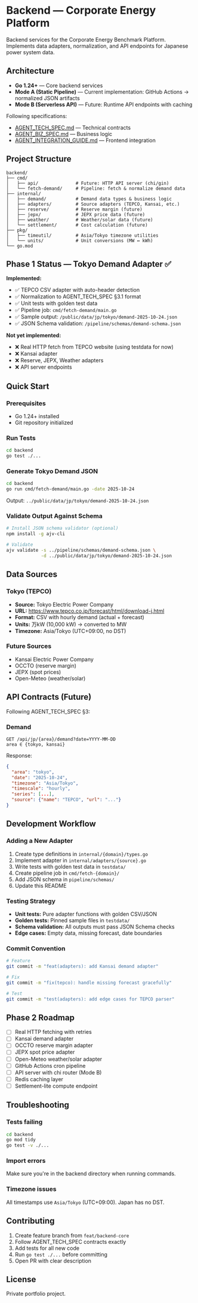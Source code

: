 # Backend — Corporate Energy Platform

Backend services for the Corporate Energy Benchmark Platform. Implements data adapters, normalization, and API endpoints for Japanese power system data.

## Architecture

- **Go 1.24+** — Core backend services
- **Mode A (Static Pipeline)** — Current implementation: GitHub Actions → normalized JSON artifacts
- **Mode B (Serverless API)** — Future: Runtime API endpoints with caching

Following specifications:
- [AGENT_TECH_SPEC.md](./AGENT_TECH_SPEC.md) — Technical contracts
- [AGENT_BIZ_SPEC.md](./AGENT_BIZ_SPEC.md) — Business logic
- [AGENT_INTEGRATION_GUIDE.md](./AGENT_INTEGRATION_GUIDE.md) — Frontend integration

## Project Structure

```
backend/
├── cmd/
│   ├── api/              # Future: HTTP API server (chi/gin)
│   └── fetch-demand/     # Pipeline: fetch & normalize demand data
├── internal/
│   ├── demand/           # Demand data types & business logic
│   ├── adapters/         # Source adapters (TEPCO, Kansai, etc.)
│   ├── reserve/          # Reserve margin (future)
│   ├── jepx/             # JEPX price data (future)
│   ├── weather/          # Weather/solar data (future)
│   └── settlement/       # Cost calculation (future)
├── pkg/
│   ├── timeutil/         # Asia/Tokyo timezone utilities
│   └── units/            # Unit conversions (MW ↔ kWh)
└── go.mod
```

## Phase 1 Status — Tokyo Demand Adapter ✅

**Implemented:**
- ✅ TEPCO CSV adapter with auto-header detection
- ✅ Normalization to AGENT_TECH_SPEC §3.1 format
- ✅ Unit tests with golden test data
- ✅ Pipeline job: `cmd/fetch-demand/main.go`
- ✅ Sample output: `/public/data/jp/tokyo/demand-2025-10-24.json`
- ✅ JSON Schema validation: `/pipeline/schemas/demand-schema.json`

**Not yet implemented:**
- ❌ Real HTTP fetch from TEPCO website (using testdata for now)
- ❌ Kansai adapter
- ❌ Reserve, JEPX, Weather adapters
- ❌ API server endpoints

## Quick Start

### Prerequisites

- Go 1.24+ installed
- Git repository initialized

### Run Tests

```bash
cd backend
go test ./...
```

### Generate Tokyo Demand JSON

```bash
cd backend
go run cmd/fetch-demand/main.go -date 2025-10-24
```

Output: `../public/data/jp/tokyo/demand-2025-10-24.json`

### Validate Output Against Schema

```bash
# Install JSON schema validator (optional)
npm install -g ajv-cli

# Validate
ajv validate -s ../pipeline/schemas/demand-schema.json \
             -d ../public/data/jp/tokyo/demand-2025-10-24.json
```

## Data Sources

### Tokyo (TEPCO)
- **Source:** Tokyo Electric Power Company
- **URL:** https://www.tepco.co.jp/forecast/html/download-j.html
- **Format:** CSV with hourly demand (actual + forecast)
- **Units:** 万kW (10,000 kW) → converted to MW
- **Timezone:** Asia/Tokyo (UTC+09:00, no DST)

### Future Sources
- Kansai Electric Power Company
- OCCTO (reserve margin)
- JEPX (spot prices)
- Open-Meteo (weather/solar)

## API Contracts (Future)

Following AGENT_TECH_SPEC §3:

### Demand
```
GET /api/jp/{area}/demand?date=YYYY-MM-DD
area ∈ {tokyo, kansai}
```

Response:
```json
{
  "area": "tokyo",
  "date": "2025-10-24",
  "timezone": "Asia/Tokyo",
  "timescale": "hourly",
  "series": [...],
  "source": {"name": "TEPCO", "url": "..."}
}
```

## Development Workflow

### Adding a New Adapter

1. Create type definitions in `internal/{domain}/types.go`
2. Implement adapter in `internal/adapters/{source}.go`
3. Write tests with golden test data in `testdata/`
4. Create pipeline job in `cmd/fetch-{domain}/`
5. Add JSON schema in `pipeline/schemas/`
6. Update this README

### Testing Strategy

- **Unit tests:** Pure adapter functions with golden CSV/JSON
- **Golden tests:** Pinned sample files in `testdata/`
- **Schema validation:** All outputs must pass JSON Schema checks
- **Edge cases:** Empty data, missing forecast, date boundaries

### Commit Convention

```bash
# Feature
git commit -m "feat(adapters): add Kansai demand adapter"

# Fix
git commit -m "fix(tepco): handle missing forecast gracefully"

# Test
git commit -m "test(adapters): add edge cases for TEPCO parser"
```

## Phase 2 Roadmap

- [ ] Real HTTP fetching with retries
- [ ] Kansai demand adapter
- [ ] OCCTO reserve margin adapter
- [ ] JEPX spot price adapter
- [ ] Open-Meteo weather/solar adapter
- [ ] GitHub Actions cron pipeline
- [ ] API server with chi router (Mode B)
- [ ] Redis caching layer
- [ ] Settlement-lite compute endpoint

## Troubleshooting

### Tests failing
```bash
cd backend
go mod tidy
go test -v ./...
```

### Import errors
Make sure you're in the backend directory when running commands.

### Timezone issues
All timestamps use `Asia/Tokyo` (UTC+09:00). Japan has no DST.

## Contributing

1. Create feature branch from `feat/backend-core`
2. Follow AGENT_TECH_SPEC contracts exactly
3. Add tests for all new code
4. Run `go test ./...` before committing
5. Open PR with clear description

## License

Private portfolio project.
